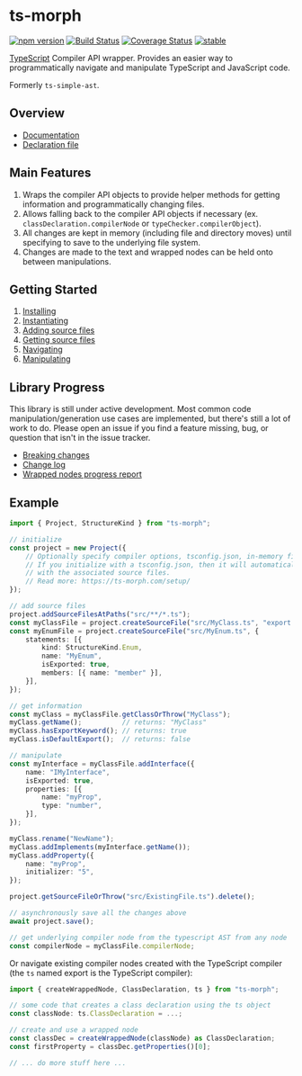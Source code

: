 ﻿# ts-morph

[![npm version](https://badge.fury.io/js/ts-morph.svg)](https://badge.fury.io/js/ts-morph)
[![Build Status](https://travis-ci.org/dsherret/ts-morph.svg?branch=latest)](https://travis-ci.org/dsherret/ts-morph)
[![Coverage Status](https://coveralls.io/repos/dsherret/ts-morph/badge.svg?branch=latest&service=github)](https://coveralls.io/github/dsherret/ts-morph?branch=latest)
[![stable](http://badges.github.io/stability-badges/dist/stable.svg)](http://github.com/badges/stability-badges)

[TypeScript](https://github.com/Microsoft/TypeScript) Compiler API wrapper. Provides an easier way to programmatically navigate and manipulate TypeScript and JavaScript code.

Formerly `ts-simple-ast`.

## Overview

- [Documentation](https://ts-morph.com/)
- [Declaration file](https://github.com/dsherret/ts-morph/blob/latest/packages/ts-morph/lib/ts-morph.d.ts)

## Main Features

1. Wraps the compiler API objects to provide helper methods for getting information and programmatically changing files.
2. Allows falling back to the compiler API objects if necessary (ex. `classDeclaration.compilerNode` or `typeChecker.compilerObject`).
3. All changes are kept in memory (including file and directory moves) until specifying to save to the underlying file system.
4. Changes are made to the text and wrapped nodes can be held onto between manipulations.

## Getting Started

1. [Installing](https://ts-morph.com/)
2. [Instantiating](https://ts-morph.com/setup/)
3. [Adding source files](https://ts-morph.com/setup/adding-source-files)
4. [Getting source files](https://ts-morph.com/navigation/getting-source-files)
5. [Navigating](https://ts-morph.com/navigation/example)
6. [Manipulating](https://ts-morph.com/manipulation/)

## Library Progress

This library is still under active development. Most common code manipulation/generation use cases are implemented, but there's still a lot of work to do. Please open an issue if you find a feature missing, bug, or question that isn't in the issue tracker.

- [Breaking changes](https://github.com/dsherret/ts-morph/blob/latest/packages/ts-morph/breaking-changes.md)
- [Change log](https://github.com/dsherret/ts-morph/blob/latest/packages/ts-morph/CHANGELOG.md)
- [Wrapped nodes progress report](https://github.com/dsherret/ts-morph/blob/latest/packages/ts-morph/wrapped-nodes.md)

## Example

<!-- dprint-ignore -->
```ts
import { Project, StructureKind } from "ts-morph";

// initialize
const project = new Project({
    // Optionally specify compiler options, tsconfig.json, in-memory file system, and more here.
    // If you initialize with a tsconfig.json, then it will automatically populate the project
    // with the associated source files.
    // Read more: https://ts-morph.com/setup/
});

// add source files
project.addSourceFilesAtPaths("src/**/*.ts");
const myClassFile = project.createSourceFile("src/MyClass.ts", "export class MyClass {}");
const myEnumFile = project.createSourceFile("src/MyEnum.ts", {
    statements: [{
        kind: StructureKind.Enum,
        name: "MyEnum",
        isExported: true,
        members: [{ name: "member" }],
    }],
});

// get information
const myClass = myClassFile.getClassOrThrow("MyClass");
myClass.getName();          // returns: "MyClass"
myClass.hasExportKeyword(); // returns: true
myClass.isDefaultExport();  // returns: false

// manipulate
const myInterface = myClassFile.addInterface({
    name: "IMyInterface",
    isExported: true,
    properties: [{
        name: "myProp",
        type: "number",
    }],
});

myClass.rename("NewName");
myClass.addImplements(myInterface.getName());
myClass.addProperty({
    name: "myProp",
    initializer: "5",
});

project.getSourceFileOrThrow("src/ExistingFile.ts").delete();

// asynchronously save all the changes above
await project.save();

// get underlying compiler node from the typescript AST from any node
const compilerNode = myClassFile.compilerNode;
```

Or navigate existing compiler nodes created with the TypeScript compiler (the `ts` named export is the TypeScript compiler):

```ts ignore-error: 1109
import { createWrappedNode, ClassDeclaration, ts } from "ts-morph";

// some code that creates a class declaration using the ts object
const classNode: ts.ClassDeclaration = ...;

// create and use a wrapped node
const classDec = createWrappedNode(classNode) as ClassDeclaration;
const firstProperty = classDec.getProperties()[0];

// ... do more stuff here ...
```
